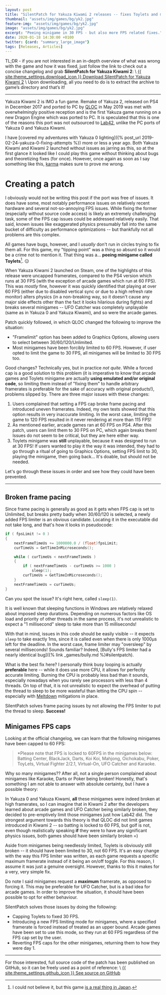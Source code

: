 ```yaml
---
layout: post
title: "SilentPatch for Yakuza Kiwami 2 releases -- fixes Toylets and more"
thumbnail: "assets/img/games/bg/yk2.jpg"
feature-img: "assets/img/games/bg/yk2.jpg"
image: "assets/img/games/bg/yk2.jpg"
excerpt: "Peeing minigame in 30 FPS - but also more FPS related fixes."
date: 2020-01-18 14:30:00 +0100
twitter: {card: "summary_large_image"}
tags: [Releases, Articles]
---
```


TL;DR - if you are not interested in an in-depth overview of what was wrong with the game and how it was fixed, just follow the link to check out a concise changelog and grab **SilentPatch for Yakuza Kiwami 2**: \\
<a href="{% link _games/yakuza/yakuza-kiwami-2.md %}#silentpatch" class="button" role="button" target="_blank">{{ site.theme_settings.download_icon }} Download SilentPatch for Yakuza Kiwami 2</a> \\
Upon downloading, all you need to do is to extract the archive to game’s directory and that’s it!

***

Yakuza Kiwami 2 is IMO a fun game. Remake of Yakuza 2, released on PS4 in December 2017 and ported to PC by [QLOC](https://q-loc.com/) in May 2019 was met with overwhelmingly positive reception
and is the first Yakuza game running on a new Dragon Engine which was ported to PC. It is speculated that this is one of the reasons this port was not outsourced to [Lab42](https://www.lab42.games/),
unlike the PC ports of Yakuza 0 and Yakuza Kiwami.

I have [covered my adventures with Yakuza 0 lighting]({% post_url 2019-02-24-yakuza-0-fixing-attempts %}) more or less a year ago. Both Yakuza Kiwami and Kiwami 2
launched without issues as jarring as this, so at the first glance it looked like I could play this game without thinking about bugs and theoretizing fixes (for once).
However, once again as soon as I say something like this, [karma](https://twitter.com/__silent_/status/1211343094253342720?s=20) makes sure to prove me wrong.

# Creating a patch

I obviously would not be writing this post if the port was free of issues. It does have some, most notably performance issues on relatively recent hardware and several not-so-annoying
FPS issues. While fixing the former (especially without source code access) is likely an extremely challenging task, some of the FPS cap issues could be addressed relatively easily.
That said, known issues like exaggerated physics presumably fall into the same bucket of difficulty as performance optimizations -- but thankfully not all problems are this complex.

All games have bugs, however, and I *usually* don't run in circles trying to fix them all. For this game, my "tipping point" was a thing so absurd so it would be a crime not to
mention it. That thing was a... **peeing minigame called Toylets**[^1]. 😑

When Yakuza Kiwami 2 launched on Steam, one of the highlights of this release were uncapped framerates, compared to the PS4 version which runs at 30 FPS (with the exception of arcade games
which run at 60 FPS). This was *mostly* fine, however it was quickly identified that playing at over 60 FPS (either due to disabled vertical sync or due to a high refresh rate monitor)
alters physics (in a non-breaking way, so it doesn't cause any major side effects other than the fact it looks hilarious during fights) and breaks several minigames -- UFO Catcher
was completely unplayable (same as in Yakuza 0 and Yakuza Kiwami), and so were the arcade games.

Patch quickly followed, in which QLOC changed the following to improve the situation:
- "Framelimit" option has been added to Graphics Options, allowing users to select between 30/60/120/Unlimited.
- Most minigames have been forcibly limited to 60 FPS. However, if user opted to limit the game to 30 FPS, all minigames will be limited to 30 FPS too.

Good changes? Technically yes, but in practice *not quite*. While a forced cap is a good solution to this problem (it is imperative to know that arcade games and Toylets minigame
are actually **using emulated and/or original code**, so limiting them instead of "fixing them" to handle arbitrary framerates is preferable for the sake of accuracy with original products!),
problems slipped by. There are three major issues with these changes:

1. Users complained that setting a FPS cap broke frame pacing and introduced uneven framerates. Indeed, my own tests showed that this option results in very inaccurate limiting.
In the worst case, limiting the game to 120 FPS resulted in it never rendering at more than 115 FPS!
2. As mentioned earlier, arcade games ran at 60 FPS on PS4. After this patch, users can limit them to 30 FPS on PC, which again breaks them! Issues do not seem to be critical,
but they are here either way.
3. Toylets minigame was **still** unplayable, because it was designed to run at 30 FPS! If users wanted to play it the way it was intended, they had to go through a ritual
of going to Graphics Options, setting FPS limit to 30, playing the minigame, then going back... It's doable, but should not be needed.

Let's go through these issues in order and see how they could have been prevented.

[^1]: I could not believe it, but this game [is a real thing in Japan](https://www.engadget.com/2012/05/01/sega-urinal-game-toylets/).

***

## Broken frame pacing

Since frame pacing is generally as good as it gets when FPS cap is set to Unlimited, but breaks pretty badly when 30/60/120 is selected, a newly added FPS limiter is an obvious candidate.
Locating it in the executable did not take long, and that's how it looks in pseudocode:

```cpp
if ( fpsLimit != 0 )
{
    nextFrameTimeUs += 1000000.0 / (float)fpsLimit;
    curTimeUs = GetTimeInMicroseconds();

    while ( curTimeUs < nextFrameTimeUs )
    {
        if ( nextFrameTimeUs - curTimeUs >= 1000 )
            sleep(1);
        curTimeUs = GetTimeInMicroseconds();
    }
    nextFrameTimeUs = curTimeUs;
}
```

Can you spot the issue? It's right here, called `sleep(1)`.

It is well known that sleeping functions in Windows are relatively relaxed about imposed sleep durations.
Depending on numerous factors like OS load and priority of other threads in the same process, it's not unrealistic to expect a "1 millisecond" sleep to take more than
15 milliseconds!

With that in mind, issues in this code should be easily visible -- it expects `sleep` to take exactly 1ms, since it is called even when there is only 1000μs left for the deadline.
In the worst case, frame limiter may "oversleep" by several milliseconds!
Sounds familiar? Indeed, [Bully's FPS limiter had a nearly identical bug]({% link _games/bully.md %}#silentpatch).

What is the best fix here? I personally think busy looping is actually **preferable** here -- while it does use more CPU, it allows for perfectly accurate limiting.
Burning the CPU is probably less bad than it sounds, especially nowadays when you rarely see processors with less than 4 threads. On top of that, it is not unrealistic to
expect the overhead of putting the thread to sleep to be more wasteful than letting the CPU spin -- especially with
[Meltdown](https://en.wikipedia.org/wiki/Meltdown_(security_vulnerability)) mitigations in place.

SilentPatch solves frame pacing issues by not allowing the FPS limiter to put the thread to sleep. **Success!**

## Minigames FPS caps

Looking at the official changelog, we can learn that the following minigames have been capped to 60 FPS:

> *Please note that FPS is locked to 60FPS in the minigames below:
> Batting Center, BlackJack, Darts, Koi Koi, Mahjong, Oichokabu, Poker, ToyLets, Virtual Fighter 2/2.1, Virtual-On, UFO Catcher and Karaoke.

Why so many minigames?? After all, not a single person complained about minigames like Karaoke, Darts or Poker being broken!
Honestly, that's something I am not able to answer with absolute certainty, but I have a possible theory:

In Yakuza 0 and Yakuza Kiwami, **all** these minigames were indeed broken at high framerates, so I can imagine that in Kiwami 2 after the developers learned about arcade games
and UFO Catcher being similarly broken, they decided to pre-emptively limit those minigames just how Lab42 did. The strongest argument towards this theory is that
QLOC did not limit games introduced in Kiwami 2 -- so batting is locked to 60 FPS, but golf is not, even though realistically speaking **if** they were to have any
significant physics issues, both games should have been similarly broken =)

Aside from minigames being needlessly limited, Toylets is obviously still broken -- it should have been limited to 30, not 60 FPS. It's an easy change with the way
this FPS limiter was written, as each game requests a specific maximum framerate instead of it being an on/off toggle. For this reason, I assume it was just a genuine oversight.
However, thanks to this it makes for a very, very simple fix.

Do note I said minigames request a **maximum** framerate, as opposed to forcing it. This may be preferable for UFO Catcher, but is a bad idea for arcade games.
In order to improve the situation, it should have been possible to opt for either behaviour.

SilentPatch solves those issues by doing the following:
* Capping Toylets to fixed 30 FPS.
* Introducing a new FPS limiting mode for minigames, where a specified framerate is forced instead of treated as an upper bound. Arcade games have been set to use this mode,
so they run at 60 FPS regardless of the FPS cap set by the user.
* Reverting FPS caps for the other minigames, returning them to how they were day 1.

***

For those interested,
full source code of the patch has been published on GitHub, so it can be freely used as a point of reference: \\
<a href="https://github.com/CookiePLMonster/SilentPatchYK2" class="button github" role="button" target="_blank">{{ site.theme_settings.github_icon }} See source on GitHub</a>